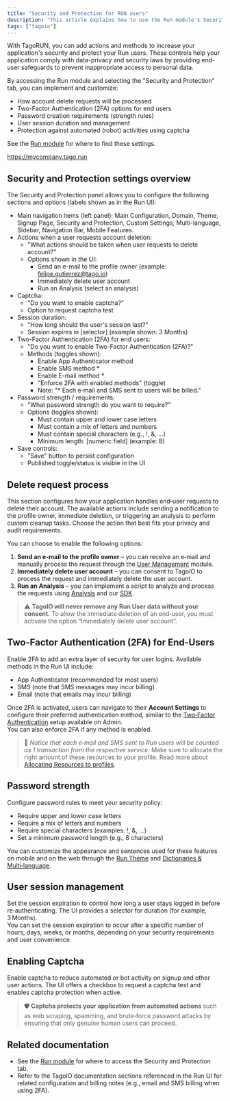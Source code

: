 ```yaml
---
title: "Security and Protection for RUN users"
description: "This article explains how to use the Run module's Security and Protection settings in TagoRUN to handle account delete requests, enable two-factor authentication, set password rules, manage user sessions, and protect against bots (captcha)."
tags: ["tagoio"]
---
```

With TagoRUN, you can add actions and methods to increase your application's security and protect your Run users. These controls help your application comply with data-privacy and security laws by providing end-user safeguards to prevent inappropriate access to personal data.

By accessing the Run module and selecting the "Security and Protection" tab, you can implement and customize:
- How account delete requests will be processed
- Two-Factor Authentication (2FA) options for end users
- Password creation requirements (strength rules)
- User session duration and management
- Protection against automated (robot) activities using captcha

See the [Run module](../tagorun/run-module) for where to find these settings.

<!-- Image placeholder removed for build -->

https://mycompany.tago.run

## Security and Protection settings overview

The Security and Protection panel allows you to configure the following sections and options (labels shown as in the Run UI):

- Main navigation items (left panel): Main Configuration, Domain, Theme, Signup Page, Security and Protection, Custom Settings, Multi-language, Sidebar, Navigation Bar, Mobile Features.
- Actions when a user requests account deletion:
  - "What actions should be taken when user requests to delete account?"
  - Options shown in the UI:
    - Send an e-mail to the profile owner (example: felipe.gutierrez@tago.io)
    - Immediately delete user account
    - Run an Analysis (select an analysis)
- Captcha:
  - "Do you want to enable captcha?"
  - Option to request captcha test
- Session duration:
  - "How long should the user's session last?"
  - Session expires in [selector] (example shown: 3 Months)
- Two-Factor Authentication (2FA) for end users:
  - "Do you want to enable Two-Factor Authentication (2FA)?"
  - Methods (toggles shown):
    - Enable App Authenticator method
    - Enable SMS method *
    - Enable E-mail method *
    - "Enforce 2FA with enabled methods" (toggle)
    - Note: "* Each e‑mail and SMS sent to users will be billed."
- Password strength / requirements:
  - "What password strength do you want to require?"
  - Options (toggles shown):
    - Must contain upper and lower case letters
    - Must contain a mix of letters and numbers
    - Must contain special characters (e.g., !, &, ...)
    - Minimum length: [numeric field] (example: 8)
- Save controls:
  - "Save" button to persist configuration
  - Published toggle/status is visible in the UI

## Delete request process

This section configures how your application handles end‑user requests to delete their account. The available actions include sending a notification to the profile owner, immediate deletion, or triggering an analysis to perform custom cleanup tasks. Choose the action that best fits your privacy and audit requirements.

You can choose to enable the following options:

1. **Send an e‑mail to the profile owner** – you can receive an e‑mail and manually process the request through the [User Management](../../account/user-management) module.
2. **Immediately delete user account** – you can consent to TagoIO to process the request and immediately delete the user account.
3. **Run an Analysis** – you can implement a script to analyze and process the requests using [Analysis](../../analysis/index) and our [SDK](https://help.tago.io/portal/en/kb/tagoio/14-sdk).

> ⚠️ **TagoIO will never remove any Run User data without your consent.** To allow the immediate deletion of an end‑user, you must activate the option “Immediately delete user account”.

## Two-Factor Authentication (2FA) for End-Users

Enable 2FA to add an extra layer of security for user logins. Available methods in the Run UI include:
- App Authenticator (recommended for most users)
- SMS (note that SMS messages may incur billing)
- Email (note that emails may incur billing)

Once 2FA is activated, users can navigate to their **Account Settings** to configure their preferred authentication method, similar to the [Two‑Factor Authentication](../../security/two-factor-authentication-2fa) setup available on Admin.  
You can also enforce 2FA if any method is enabled.

> 📧 *Notice that each e‑mail and SMS sent to Run users will be counted as 1 transaction from the respective service.* Make sure to allocate the right amount of these resources to your profile. Read more about [Allocating Resources to profiles](../../services/allocating-services-to-profiles).

## Password strength

Configure password rules to meet your security policy:
- Require upper and lower case letters
- Require a mix of letters and numbers
- Require special characters (examples: !, &, …)
- Set a minimum password length (e.g., 8 characters)

You can customize the appearance and sentences used for these features on mobile and on the web through the [Run Theme](../../run-theme) and [Dictionaries & Multi‑language](../../using-dictionaries-multi-language).

## User session management

Set the session expiration to control how long a user stays logged in before re‑authenticating. The UI provides a selector for duration (for example, 3 Months).  
You can set the session expiration to occur after a specific number of hours, days, weeks, or months, depending on your security requirements and user convenience.

## Enabling Captcha

Enable captcha to reduce automated or bot activity on signup and other user actions. The UI offers a checkbox to request a captcha test and enables captcha protection when active.

> 🛡️ **Captcha protects your application from automated actions** such as web scraping, spamming, and brute‑force password attacks by ensuring that only genuine human users can proceed.

## Related documentation

- See the [Run module](../tagorun/run-module) for where to access the Security and Protection tab.
- Refer to the TagoIO documentation sections referenced in the Run UI for related configuration and billing notes (e.g., email and SMS billing when using 2FA).